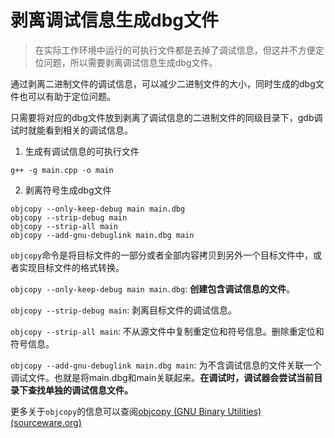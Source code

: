 # 剥离调试信息生成dbg文件

> 在实际工作环境中运行的可执行文件都是去掉了调试信息，但这并不方便定位问题，所以需要剥离调试信息生成dbg文件。



通过剥离二进制文件的调试信息，可以减少二进制文件的大小，同时生成的dbg文件也可以有助于定位问题。

只需要将对应的dbg文件放到剥离了调试信息的二进制文件的同级目录下，gdb调试时就能看到相关的调试信息。



1. 生成有调试信息的可执行文件

```shell
g++ -g main.cpp -o main
```

2. 剥离符号生成dbg文件

```shell
objcopy --only-keep-debug main main.dbg
objcopy --strip-debug main
objcopy --strip-all main
objcopy --add-gnu-debuglink main.dbg main
```

`objcopy`命令是将目标文件的一部分或者全部内容拷贝到另外一个目标文件中，或者实现目标文件的格式转换。

`objcopy --only-keep-debug main main.dbg`: **创建包含调试信息的文件**。

`objcopy --strip-debug main`: 剥离目标文件的调试信息。

`objcopy --strip-all main`: 不从源文件中复制重定位和符号信息。删除重定位和符号信息。

`objcopy --add-gnu-debuglink main.dbg main`: 为不含调试信息的文件关联一个调试文件。也就是将main.dbg和main关联起来。**在调试时，调试器会尝试当前目录下查找单独的调试信息文件。**



更多关于`objcopy`的信息可以查阅[objcopy (GNU Binary Utilities) (sourceware.org)](https://sourceware.org/binutils/docs/binutils/objcopy.html)

